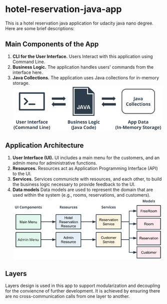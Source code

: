 # hotel-reservation-java-app
This is a hotel reservation java application for udacity java nano degree. 
Here are some brief descriptions:
## Main Components of the App
1. **CLI for the User Interface.** Users Interact with this application using Command Line.
2. **Business Logic.** The application handles users' commands from the interface here.
3. **Java Collections.** The application uses Java collections for in-memory storage.
![components](/img/components.png)
## Application Architecture
1. **User Interface (UI).** UI includes a main menu for the customers, and an admin menu for administrative functions.
2. **Resources.** Resources act as Application Programming Interface (API) to the UI.
3. **Services.** Services communicte with resources, and each other, to build the business logic necessary to provide feedback to the UI.
4. **Data models** Data models are used to represent the domain that are used within the system (e.g., rooms, reservations, and customers).
![architecture](/img/architecture.png)
## Layers
Layers design is used in this app to support modularization and decoupling for the conviencne of further development. It is achieved by ensuring there are no cross-communication calls from one layer to another.
